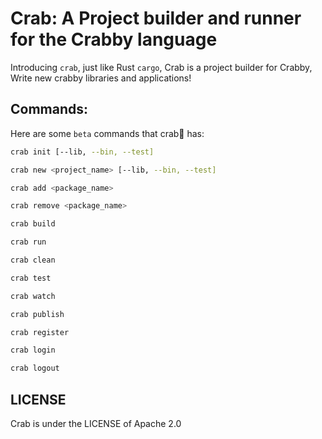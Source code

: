 # Crab: A Project builder and runner for the Crabby language

Introducing `crab`, just like Rust `cargo`, Crab is a project builder for Crabby,
Write new crabby libraries and applications!

## Commands:

Here are some `beta` commands that crab🦀 has:

```bash
crab init [--lib, --bin, --test]

crab new <project_name> [--lib, --bin, --test]

crab add <package_name>

crab remove <package_name>

crab build

crab run

crab clean

crab test

crab watch

crab publish

crab register

crab login

crab logout
```

## LICENSE

Crab is under the LICENSE of Apache 2.0
